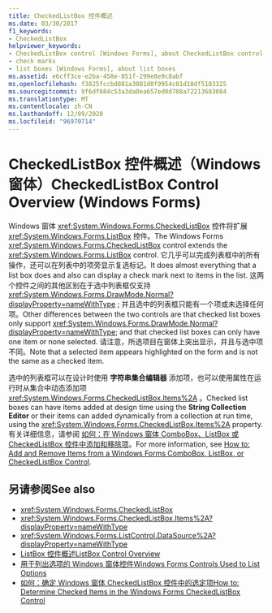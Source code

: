 ```yaml
---
title: CheckedListBox 控件概述
ms.date: 03/30/2017
f1_keywords:
- CheckedListBox
helpviewer_keywords:
- CheckedListBox control [Windows Forms], about CheckedListBox control
- check marks
- list boxes [Windows Forms], about list boxes
ms.assetid: e6cff3ce-e2ba-458e-851f-299e8e9c8abf
ms.openlocfilehash: f3825fccbd881a3081d0f9954c81d18df5183325
ms.sourcegitcommit: 9f6df084c53a3da0ea657ed0d708a72213683084
ms.translationtype: MT
ms.contentlocale: zh-CN
ms.lasthandoff: 12/09/2020
ms.locfileid: "96970714"
---
```

# <a name="checkedlistbox-control-overview-windows-forms"></a><span data-ttu-id="f7ec9-102">CheckedListBox 控件概述（Windows 窗体）</span><span class="sxs-lookup"><span data-stu-id="f7ec9-102">CheckedListBox Control Overview (Windows Forms)</span></span>
<span data-ttu-id="f7ec9-103">Windows 窗体 <xref:System.Windows.Forms.CheckedListBox> 控件将扩展 <xref:System.Windows.Forms.ListBox> 控件。</span><span class="sxs-lookup"><span data-stu-id="f7ec9-103">The Windows Forms <xref:System.Windows.Forms.CheckedListBox> control extends the <xref:System.Windows.Forms.ListBox> control.</span></span> <span data-ttu-id="f7ec9-104">它几乎可以完成列表框中的所有操作，还可以在列表中的项旁显示复选标记。</span><span class="sxs-lookup"><span data-stu-id="f7ec9-104">It does almost everything that a list box does and also can display a check mark next to items in the list.</span></span> <span data-ttu-id="f7ec9-105">这两个控件之间的其他区别在于选中列表框仅支持 <xref:System.Windows.Forms.DrawMode.Normal?displayProperty=nameWithType> ; 并且选中的列表框只能有一个项或未选择任何项。</span><span class="sxs-lookup"><span data-stu-id="f7ec9-105">Other differences between the two controls are that checked list boxes only support <xref:System.Windows.Forms.DrawMode.Normal?displayProperty=nameWithType>; and that checked list boxes can only have one item or none selected.</span></span> <span data-ttu-id="f7ec9-106">请注意，所选项目在窗体上突出显示，并且与选中项不同。</span><span class="sxs-lookup"><span data-stu-id="f7ec9-106">Note that a selected item appears highlighted on the form and is not the same as a checked item.</span></span>  
  
 <span data-ttu-id="f7ec9-107">选中的列表框可以在设计时使用 **字符串集合编辑器** 添加项，也可以使用属性在运行时从集合中动态添加项 <xref:System.Windows.Forms.CheckedListBox.Items%2A> 。</span><span class="sxs-lookup"><span data-stu-id="f7ec9-107">Checked list boxes can have items added at design time using the **String Collection Editor** or their items can added dynamically from a collection at run time, using the <xref:System.Windows.Forms.CheckedListBox.Items%2A> property.</span></span> <span data-ttu-id="f7ec9-108">有关详细信息，请参阅 [如何：在 Windows 窗体 ComboBox、ListBox 或 CheckedListBox 控件中添加和移除项](add-and-remove-items-from-a-wf-combobox.md)。</span><span class="sxs-lookup"><span data-stu-id="f7ec9-108">For more information, see [How to: Add and Remove Items from a Windows Forms ComboBox, ListBox, or CheckedListBox Control](add-and-remove-items-from-a-wf-combobox.md).</span></span>  
  
## <a name="see-also"></a><span data-ttu-id="f7ec9-109">另请参阅</span><span class="sxs-lookup"><span data-stu-id="f7ec9-109">See also</span></span>

- <xref:System.Windows.Forms.CheckedListBox>
- <xref:System.Windows.Forms.CheckedListBox.Items%2A?displayProperty=nameWithType>
- <xref:System.Windows.Forms.ListControl.DataSource%2A?displayProperty=nameWithType>
- [<span data-ttu-id="f7ec9-110">ListBox 控件概述</span><span class="sxs-lookup"><span data-stu-id="f7ec9-110">ListBox Control Overview</span></span>](listbox-control-overview-windows-forms.md)
- [<span data-ttu-id="f7ec9-111">用于列出选项的 Windows 窗体控件</span><span class="sxs-lookup"><span data-stu-id="f7ec9-111">Windows Forms Controls Used to List Options</span></span>](windows-forms-controls-used-to-list-options.md)
- [<span data-ttu-id="f7ec9-112">如何：确定 Windows 窗体 CheckedListBox 控件中的选定项</span><span class="sxs-lookup"><span data-stu-id="f7ec9-112">How to: Determine Checked Items in the Windows Forms CheckedListBox Control</span></span>](how-to-determine-checked-items-in-the-windows-forms-checkedlistbox-control.md)
